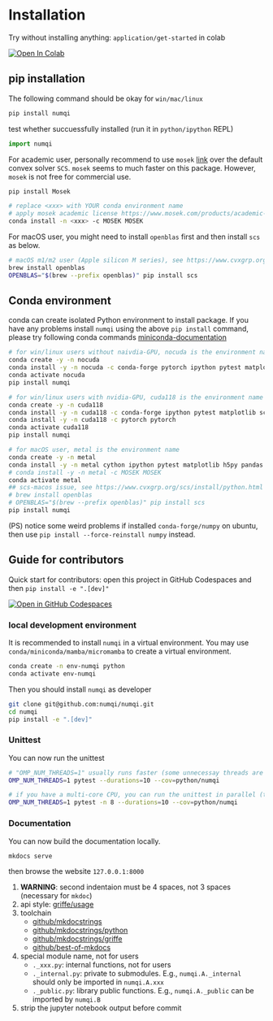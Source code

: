 # Installation

Try without installing anything: `application/get-started` in colab

<a target="_blank" href="https://colab.research.google.com/github/numqi/numqi/blob/main/docs/application/get_started/quantum_state.ipynb">
  <img src="https://colab.research.google.com/assets/colab-badge.svg" alt="Open In Colab"/>
</a>

## pip installation

The following command should be okay for `win/mac/linux`

```bash
pip install numqi
```

test whether succuessfully installed (run it in `python/ipython` REPL)

```Python
import numqi
```

For academic user, personally recommend to use `mosek` [link](https://docs.mosek.com/latest/pythonapi/index.html) over the default convex solver `SCS`. `mosek` seems to much faster on this package. However, `mosek` is not free for commercial use.

```bash
pip install Mosek

# replace <xxx> with YOUR conda environment name
# apply mosek academic license https://www.mosek.com/products/academic-licenses/
conda install -n <xxx> -c MOSEK MOSEK
```

For macOS user, you might need to install `openblas` first and then install `scs` as below.

```bash
# macOS m1/m2 user (Apple silicon M series), see https://www.cvxgrp.org/scs/install/python.html
brew install openblas
OPENBLAS="$(brew --prefix openblas)" pip install scs
```

## Conda environment

conda can create isolated Python environment to install package. If you have any problems install `numqi` using the above `pip install` command, please try following conda commands [miniconda-documentation](https://docs.conda.io/en/latest/miniconda.html)

```bash
# for win/linux users without naivdia-GPU, nocuda is the environment name (you can change it what you like)
conda create -y -n nocuda
conda install -y -n nocuda -c conda-forge pytorch ipython pytest matplotlib scipy tqdm cvxpy
conda activate nocuda
pip install numqi

# for win/linux users with nvidia-GPU, cuda118 is the environment name
conda create -y -n cuda118
conda install -y -n cuda118 -c conda-forge ipython pytest matplotlib scipy tqdm cvxpy
conda install -y -n cuda118 -c pytorch pytorch
conda activate cuda118
pip install numqi

# for macOS user, metal is the environment name
conda create -y -n metal
conda install -y -n metal cython ipython pytest matplotlib h5py pandas pylint jupyterlab pillow scipy tqdm opt_einsum cvxpy scs pytest-xdist pytest-cov seaborn pytorch sympy galois mkdocs ipywidgets mkdocs-material mkdocs-jupyter pymdown-extensions mkdocstrings twine platformdirs
# conda install -y -n metal -c MOSEK MOSEK
conda activate metal
## scs-macos issue, see https://www.cvxgrp.org/scs/install/python.html
# brew install openblas
# OPENBLAS="$(brew --prefix openblas)" pip install scs
pip install numqi
```

(PS) notice some weird problems if installed `conda-forge/numpy` on ubuntu, then use `pip install --force-reinstall numpy` instead.

## Guide for contributors


Quick start for contributors: open this project in GitHub Codespaces and then `pip install -e ".[dev]"`

[![Open in GitHub Codespaces](https://github.com/codespaces/badge.svg)](https://codespaces.new/numqi/numqi)

### local development environment

It is recommended to install `numqi` in a virtual environment.  You may use `conda/miniconda/mamba/micromamba` to create a virtual environment.

```bash
conda create -n env-numqi python
conda activate env-numqi
```

Then you should install `numqi` as developer

```bash
git clone git@github.com:numqi/numqi.git
cd numqi
pip install -e ".[dev]"
```

### Unittest

You can now run the unittest

```bash
# "OMP_NUM_THREADS=1" usually runs faster (some unnecessay threads are disabled)
OMP_NUM_THREADS=1 pytest --durations=10 --cov=python/numqi

# if you have a multi-core CPU, you can run the unittest in parallel (take about 120 seconds on my laptop)
OMP_NUM_THREADS=1 pytest -n 8 --durations=10 --cov=python/numqi
```

### Documentation

You can now build the documentation locally.

```bash
mkdocs serve
```
then browse the website `127.0.0.1:8000`

1. **WARNING**: second indentaion must be 4 spaces, not 3 spaces (necessary for `mkdoc`)
2. api style: [griffe/usage](https://mkdocstrings.github.io/griffe/docstrings/)
3. toolchain
    * [github/mkdocstrings](https://github.com/mkdocstrings/mkdocstrings)
    * [github/mkdocstrings/python](https://github.com/mkdocstrings/python)
    * [github/mkdocstrings/griffe](https://github.com/mkdocstrings/griffe)
    * [github/best-of-mkdocs](https://github.com/mkdocs/best-of-mkdocs)
4. special module name, not for users
   * `._xxx.py`: internal functions, not for users
   * `._internal.py`: private to submodules. E.g., `numqi.A._internal` should only be imported in `numqi.A.xxx`
   * `._public.py`: library public functions. E.g., `numqi.A._public` can be imported by `numqi.B`
5. strip the jupyter notebook output before commit
